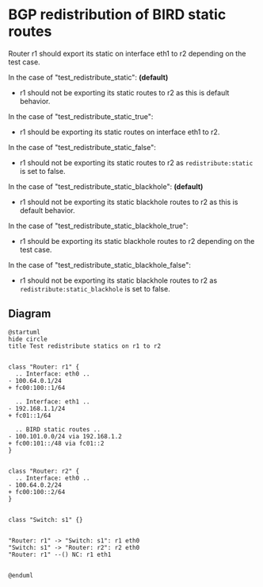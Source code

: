 # BGP redistribution of BIRD static routes


Router r1 should export its static on interface eth1 to r2 depending on the test case.


In the case of "test_redistribute_static": **(default)**
  - r1 should not be exporting its static routes to r2 as this is default behavior.

In the case of "test_redistribute_static_true":
  - r1 should be exporting its static routes on interface eth1 to r2.

In the case of "test_redistribute_static_false":
  - r1 should not be exporting its static routes to r2 as `redistribute:static` is set to false.

In the case of "test_redistribute_static_blackhole": **(default)**
  - r1 should not be exporting its static blackhole routes to r2 as this is default behavior.

In the case of "test_redistribute_static_blackhole_true":
  - r1 should be exporting its static blackhole routes to r2 depending on the test case.

In the case of "test_redistribute_static_blackhole_false":
  - r1 should not be exporting its static blackhole routes to r2 as `redistribute:static_blackhole` is set to false.


## Diagram

```plantuml
@startuml
hide circle
title Test redistribute statics on r1 to r2


class "Router: r1" {
  .. Interface: eth0 ..
- 100.64.0.1/24
+ fc00:100::1/64

  .. Interface: eth1 ..
- 192.168.1.1/24
+ fc01::1/64

  .. BIRD static routes ..
- 100.101.0.0/24 via 192.168.1.2
+ fc00:101::/48 via fc01::2
}


class "Router: r2" {
  .. Interface: eth0 ..
- 100.64.0.2/24
+ fc00:100::2/64
}


class "Switch: s1" {}


"Router: r1" -> "Switch: s1": r1 eth0
"Switch: s1" -> "Router: r2": r2 eth0
"Router: r1" --() NC: r1 eth1


@enduml
```
